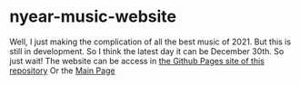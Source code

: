 # nyear-music-website
Well, I just making the complication of all the best music of 2021. But this is still in development. So I think the latest day it can be December 30th. So just wait!
The website can be access in [the Github Pages site of this repository](https://new-comer120.github.io/nyear-music-website/)
Or the [Main Page](playlistly.site)
